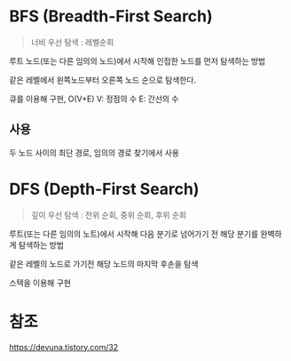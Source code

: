 
# BFS (Breadth-First Search)

> 너비 우선 탐색 : 레벨순회

루트 노드(또는 다른 임의의 노드)에서 시작해 인접한 노드를 먼저 탐색하는 방법

같은 레벨에서 왼쪽노드부터 오른쪽 노드 순으로 탐색한다.

큐를 이용해 구현, O(V+E) V: 정점의 수 E: 간선의 수 


## 사용

두 노드 사이의 최단 경로, 임의의 경로 찾기에서 사용 


# DFS (Depth-First Search)

> 깊이 우선 탐색 : 전위 순회, 중위 순회, 후위 순회

루트(또는 다른 임의의 노트)에서 시작해 다음 분기로 넘어가기 전 해당 분기를 완벽하게 탐색하는 방법

같은 레벨의 노드로 가기전 해당 노드의 마지막 후손을 탐색

스택을 이용해 구현

# 참조 

https://devuna.tistory.com/32
